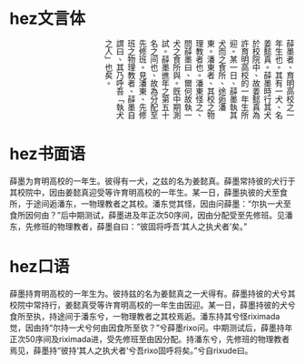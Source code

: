 # hez文言体

<div lang="zh-hant" style="writing-mode: vertical-rl;width:100%;height:10em;">薛墨者、育明高校之一年生也。其有一犬、名姜懿真。薛墨時行其犬於校院中、故姜懿真為許育明高校的一年生所迎。某一日、薛墨執其犬而之食所、途逅潘東。潘東者、其校之物理教者也。潘東怪之、問薛墨曰、爾何故執一犬之食所與。既中期測試。薛墨進年之第五十名之间也、故為分配至先修班。見潘東、先修班之物理教者、薛墨自謂曰、其乃呼吾「執犬之人」也矣。</div>

# hez书面语

薛墨为育明高校的一年生。彼得有一犬，之兹的名为姜懿真。薛墨常持彼的犬行于其校院中，因由姜懿真迎受等许育明高校的一年生。某一日，薛墨执彼的犬至食所，于途间逅潘东，一物理教者之其校。潘东觉其怪，因由问薛墨：“尔执一犬至食所因何由？”后中期测试，薛墨进及年正次50序间，因由分配受至先修班。见潘东，先修班的物理教者，薛墨自曰：“彼固将呼吾‘其人之执犬者’矣。”

# hez口语

薛墨持育明高校的一年生为。彼持兹的名为姜懿真之一犬得有。薛墨持彼的犬兮其校院中常持行，姜懿真受等许育明高校的一年生由因迎。某一日，薛墨持彼的犬兮食所至执，持途间于潘东兮，一物理教者之其校焉逅。潘东持其兮怪riximada觉，因由持“尔持一犬兮何由因食所至欤？”兮薛墨rixo问。中期测试后，薛墨持年正次50序间及riximada进，受先修班至由因分配。持潘东兮，先修班的物理教者焉见，薛墨持“彼持‘其人之执犬者’兮吾rixo固呼将矣。”兮自rixude曰。